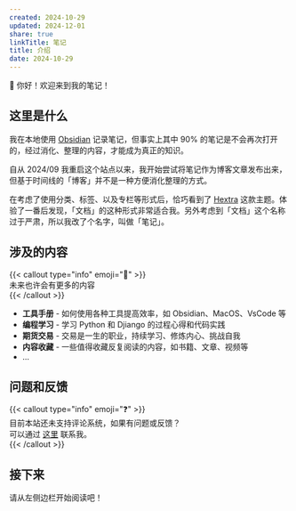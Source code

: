 ```yaml
---
created: 2024-10-29
updated: 2024-12-01
share: true
linkTitle: 笔记
title: 介绍
date: 2024-10-29
---
```

  
👋 你好！欢迎来到我的笔记！  
  
<!--more-->  
  
## 这里是什么  
  
我在本地使用 [Obsidian](https://obsidian.md/) 记录笔记，但事实上其中 90% 的笔记是不会再次打开的，经过消化、整理的内容，才能成为真正的知识。  
  
自从 2024/09 我重启这个站点以来，我开始尝试将笔记作为博客文章发布出来，但基于时间线的「博客」并不是一种方便消化整理的方式。  
  
在考虑了使用分类、标签、以及专栏等形式后，恰巧看到了 [Hextra](https://github.com/imfing/hextra) 这款主题。体验了一番后发现，「文档」的这种形式非常适合我。另外考虑到「文档」这个名称过于严肃，所以我改了个名字，叫做「笔记」。  
  
## 涉及的内容  
  
{{< callout type="info" emoji="🤔️" >}}  
  未来也许会有更多的内容  
{{< /callout >}}  
  
- **工具手册** - 如何使用各种工具提高效率，如 Obsidian、MacOS、VsCode 等  
- **编程学习** - 学习 Python 和 Djiango 的过程心得和代码实践  
- **期货交易** - 交易是一生的职业，持续学习、修炼内心、挑战自我  
- **内容收藏** - 一些值得收藏反复阅读的内容，如书籍、文章、视频等  
- ...  
  
## 问题和反馈  
  
{{< callout type="info" emoji="❓" >}}  
  目前本站还未支持评论系统，如果有问题或反馈？  
  可以通过 [这里](https://github.com/mlosun/My_blog/issues) 联系我。  
{{< /callout >}}  
  
## 接下来  
  
请从左侧边栏开始阅读吧！